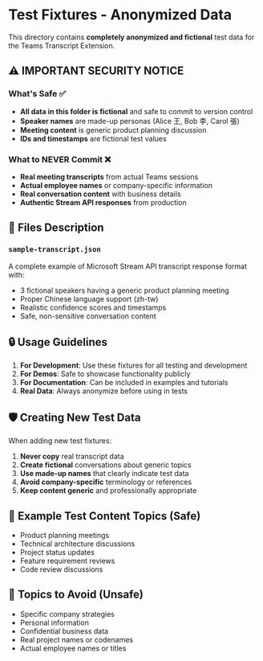 # Test Fixtures - Anonymized Data

This directory contains **completely anonymized and fictional** test data for the Teams Transcript Extension.

## ⚠️ **IMPORTANT SECURITY NOTICE**

### What's Safe ✅
- **All data in this folder is fictional** and safe to commit to version control
- **Speaker names** are made-up personas (Alice 王, Bob 李, Carol 張)
- **Meeting content** is generic product planning discussion
- **IDs and timestamps** are fictional test values

### What to NEVER Commit ❌
- **Real meeting transcripts** from actual Teams sessions
- **Actual employee names** or company-specific information
- **Real conversation content** with business details
- **Authentic Stream API responses** from production

## 📁 Files Description

### `sample-transcript.json`
A complete example of Microsoft Stream API transcript response format with:
- 3 fictional speakers having a generic product planning meeting
- Proper Chinese language support (zh-tw)
- Realistic confidence scores and timestamps
- Safe, non-sensitive conversation content

## 🔒 Usage Guidelines

1. **For Development**: Use these fixtures for all testing and development
2. **For Demos**: Safe to showcase functionality publicly
3. **For Documentation**: Can be included in examples and tutorials
4. **Real Data**: Always anonymize before using in tests

## 🛡️ Creating New Test Data

When adding new test fixtures:
1. **Never copy** real transcript data
2. **Create fictional** conversations about generic topics
3. **Use made-up names** that clearly indicate test data
4. **Avoid company-specific** terminology or references
5. **Keep content generic** and professionally appropriate

## 📝 Example Test Content Topics (Safe)
- Product planning meetings
- Technical architecture discussions  
- Project status updates
- Feature requirement reviews
- Code review discussions

## 🚫 Topics to Avoid (Unsafe)
- Specific company strategies
- Personal information
- Confidential business data
- Real project names or codenames
- Actual employee names or titles